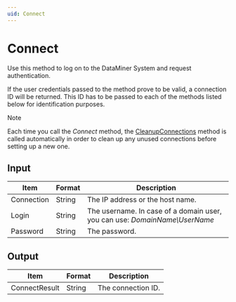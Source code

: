 ```yaml
---
uid: Connect
---
```


# Connect

Use this method to log on to the DataMiner System and request authentication.

If the user credentials passed to the method prove to be valid, a connection ID will be returned. This ID has to be passed to each of the methods listed below for identification purposes.

> [!NOTE]
> Each time you call the *Connect* method, the [CleanupConnections](xref:CleanupConnections) method is called automatically in order to clean up any unused connections before setting up a new one.

## Input

| Item       | Format | Description                                                                                             |
|------------|--------|---------------------------------------------------------------------------------------------------------|
| Connection | String | The IP address or the host name.                                                                        |
| Login      | String | The username. In case of a domain user, you can use: *DomainName\\UserName* |
| Password   | String | The password.                                                                                           |

## Output

| Item          | Format | Description        |
|---------------|--------|--------------------|
| ConnectResult | String | The connection ID. |
